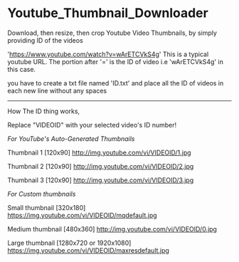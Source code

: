 # Youtube_Thumbnail_Downloader

Download, then resize, then crop Youtube Video Thumbnails, by simply providing ID of the videos

'https://www.youtube.com/watch?v=wArETCVkS4g' This is a typical youtube URL.
The portion after '=' is the ID of video i.e 'wArETCVkS4g' in this case.

you have to create a txt file named 'ID.txt' and place all the ID of videos
in each new line without any spaces

-------------------------------------------------------------------------------

How The ID thing works,

Replace "VIDEOID" with your selected video's ID number!

*For YouTube's Auto-Generated Thumbnails*

Thumbnail 1 [120x90] http://img.youtube.com/vi/VIDEOID/1.jpg

Thumbnail 2 [120x90] http://img.youtube.com/vi/VIDEOID/2.jpg

Thumbnail 3 [120x90] http://img.youtube.com/vi/VIDEOID/3.jpg

*For Custom thumbnails*

Small thumbnail [320x180] https://img.youtube.com/vi/VIDEOID/mqdefault.jpg

Medium thumbnail [480x360] http://img.youtube.com/vi/VIDEOID/0.jpg

Large thumbnail [1280x720 or 1920x1080] https://img.youtube.com/vi/VIDEOID/maxresdefault.jpg

